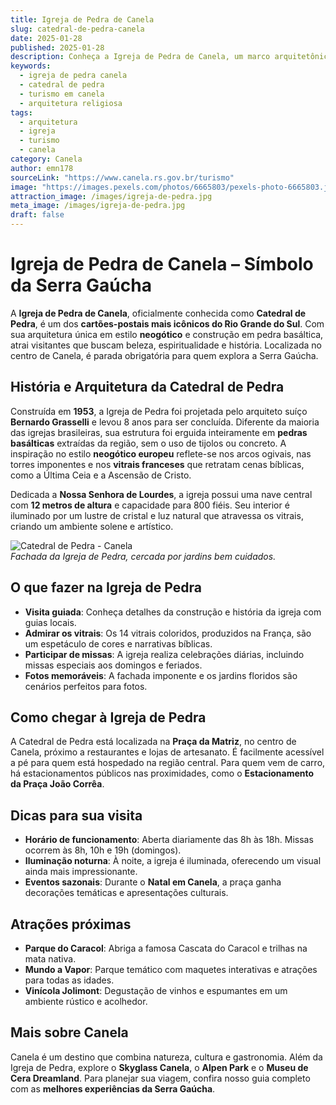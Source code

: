 ```yaml
---
title: Igreja de Pedra de Canela 
slug: catedral-de-pedra-canela
date: 2025-01-28
published: 2025-01-28
description: Conheça a Igreja de Pedra de Canela, um marco arquitetônico e religioso da Serra Gaúcha.
keywords:
  - igreja de pedra canela
  - catedral de pedra
  - turismo em canela
  - arquitetura religiosa
tags:
  - arquitetura
  - igreja
  - turismo
  - canela
category: Canela
author: emn178
sourceLink: "https://www.canela.rs.gov.br/turismo"
image: "https://images.pexels.com/photos/6665803/pexels-photo-6665803.jpeg"  
attraction_image: /images/igreja-de-pedra.jpg  
meta_image: /images/igreja-de-pedra.jpg  
draft: false
---
```


# Igreja de Pedra de Canela – Símbolo da Serra Gaúcha

A **Igreja de Pedra de Canela**, oficialmente conhecida como **Catedral de Pedra**, é um dos **cartões-postais mais icônicos do Rio Grande do Sul**. Com sua arquitetura única em estilo **neogótico** e construção em pedra basáltica, atrai visitantes que buscam beleza, espiritualidade e história. Localizada no centro de Canela, é parada obrigatória para quem explora a Serra Gaúcha.

## História e Arquitetura da Catedral de Pedra

Construída em **1953**, a Igreja de Pedra foi projetada pelo arquiteto suíço **Bernardo Grasselli** e levou 8 anos para ser concluída. Diferente da maioria das igrejas brasileiras, sua estrutura foi erguida inteiramente em **pedras basálticas** extraídas da região, sem o uso de tijolos ou concreto. A inspiração no estilo **neogótico europeu** reflete-se nos arcos ogivais, nas torres imponentes e nos **vitrais franceses** que retratam cenas bíblicas, como a Última Ceia e a Ascensão de Cristo.

Dedicada a **Nossa Senhora de Lourdes**, a igreja possui uma nave central com **12 metros de altura** e capacidade para 800 fiéis. Seu interior é iluminado por um lustre de cristal e luz natural que atravessa os vitrais, criando um ambiente solene e artístico.

![Catedral de Pedra - Canela](/images/igreja-de-pedra.jpg)  
*Fachada da Igreja de Pedra, cercada por jardins bem cuidados.*

## O que fazer na Igreja de Pedra

- **Visita guiada**: Conheça detalhes da construção e história da igreja com guias locais.
- **Admirar os vitrais**: Os 14 vitrais coloridos, produzidos na França, são um espetáculo de cores e narrativas bíblicas.
- **Participar de missas**: A igreja realiza celebrações diárias, incluindo missas especiais aos domingos e feriados.
- **Fotos memoráveis**: A fachada imponente e os jardins floridos são cenários perfeitos para fotos.

## Como chegar à Igreja de Pedra

A Catedral de Pedra está localizada na **Praça da Matriz**, no centro de Canela, próximo a restaurantes e lojas de artesanato. É facilmente acessível a pé para quem está hospedado na região central. Para quem vem de carro, há estacionamentos públicos nas proximidades, como o **Estacionamento da Praça João Corrêa**.

## Dicas para sua visita

- **Horário de funcionamento**: Aberta diariamente das 8h às 18h. Missas ocorrem às 8h, 10h e 19h (domingos).
- **Iluminação noturna**: À noite, a igreja é iluminada, oferecendo um visual ainda mais impressionante.
- **Eventos sazonais**: Durante o **Natal em Canela**, a praça ganha decorações temáticas e apresentações culturais.

## Atrações próximas

- **Parque do Caracol**: Abriga a famosa Cascata do Caracol e trilhas na mata nativa.
- **Mundo a Vapor**: Parque temático com maquetes interativas e atrações para todas as idades.
- **Vinícola Jolimont**: Degustação de vinhos e espumantes em um ambiente rústico e acolhedor.

## Mais sobre Canela

Canela é um destino que combina natureza, cultura e gastronomia. Além da Igreja de Pedra, explore o **Skyglass Canela**, o **Alpen Park** e o **Museu de Cera Dreamland**. Para planejar sua viagem, confira nosso guia completo com as **melhores experiências da Serra Gaúcha**.